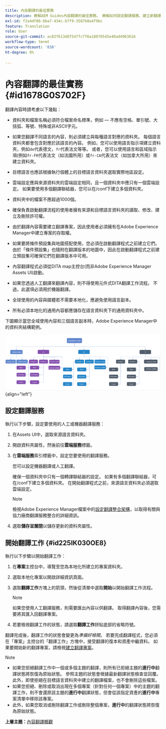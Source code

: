 ```yaml
---
title: 內容翻譯的最佳實務
description: 瞭解AEM Guides內容翻譯的最佳實務。 瞭解如何設定翻譯服務、建立新翻譯專案及啟動翻譯工作。
exl-id: f2a4df86-bba7-434c-b7f9-3587b8a4f9bc
feature: Translation
role: User
source-git-commit: ac83f613d87547fc7f6a18070545e40ad4963616
workflow-type: tm+mt
source-wordcount: '838'
ht-degree: 0%

---
```


# 內容翻譯的最佳實務 {#id1678G0S702F}

翻譯內容時請考慮以下幾點：

- 資料夾和檔案名稱必須符合檔案命名標準，例如 — 不應有空格、單引號、大括弧、等號、特殊或非ASCII字元。

- 如果您翻譯不同語言的內容，則必須建立與每種語言對應的資料夾。 每個語言資料夾都會包含對應於該語言的內容。 例如，您可以使用語言指示項建立資料夾，例如`de`代表德文，`fr`代表法文等等。 或者，您可以使用語言和區域指示項(例如`fr-FR`代表法文（如法國所用）或`fr-CA`代表法文（如加拿大所用）來建立資料夾。
- 目標語言也應該根據執行個體上的目標語言資料夾選取實際地區設定。
- 雲端設定應與來源資料夾的雲端設定相同，且一個資料夾中應只有一個雲端設定。 如果要使用多個翻譯聯結器，您可以在/conf下建立多個資料夾。
- 資料夾中的檔案不應超過1000個。
- 確保負責啟動翻譯流程的使用者擁有來源和目標語言資料夾的讀取、修改、建立及刪除許可權。
- 由於翻譯內容需要建立翻譯專案，因此使用者必須擁有在Adobe Experience Manager中建立專案的存取權。
- 如果要將條件預設集與地圖搭配使用，您必須在啟動翻譯程式之前建立它們。 由於「條件預設集」也隨附在翻譯版本的地圖中，因此在啟動翻譯程式之前建立預設集可確保它們在翻譯版本中可用。
- 內容翻譯程式必須從DITA map主控台(而非Adobe Experience Manager Assets UI)啟動。
- 如果您透過人工翻譯來翻譯內容，則不得使用元件式DITA翻譯工作流程。 不過，此選項必須用於機器翻譯。
- 全球使用的內容與媒體若不需要本地化，應避免使用語言副本。
- 所有必須本地化的通用內容都應儲存在語言資料夾下的通用資料夾中。

下圖顯示當您全域使用內容和三個語言副本時，Adobe Experience Manager中的資料夾結構範例。

![](images/aem-directory_structure.png){align="left"}

## 設定翻譯服務

執行以下步驟，設定要使用的人工或機器翻譯服務：

1. 在Assets UI中，選取來源語言資料夾。

1. 開啟資料夾屬性，然後前往&#x200B;**雲端服務**&#x200B;標籤。

1. 在&#x200B;**雲端服務**&#x200B;索引標籤中，設定您要使用的翻譯服務。

   您可以設定機器翻譯或人工翻譯。

   確保一個資料夾中只有一個轉譯聯結器的設定。 如果有多個翻譯聯結器，可在/conf下建立多個資料夾。 在開始翻譯程式之前，來源語言資料夾必須選取雲端設定。

   >[!NOTE]
   >
   > 檢視Adobe Experience Manager檔案中的[設定翻譯整合架構](https://experienceleague.adobe.com/docs/experience-manager-cloud-service/sites/administering/reusing-content/translation/integration-framework.html?lang=en)，以取得有關與協力廠商翻譯服務整合的詳細資訊。

1. 選取&#x200B;**儲存並關閉**&#x200B;以儲存更新的資料夾屬性。


## 開始翻譯工作 {#id225IK030OE8}

執行以下步驟以開始翻譯工作：

1. 在&#x200B;**專案**&#x200B;主控台中，導覽至您為本地化所建立的專案資料夾。

1. 選取本地化專案以開啟詳細資訊頁面。

1. 選取&#x200B;**翻譯工作**&#x200B;方塊上的箭頭，然後從清單中選取&#x200B;**開始**&#x200B;以開始翻譯工作流程。

   >[!NOTE]
   >
   > 如果您使用人工翻譯服務，則需要匯出內容以供翻譯。 取得翻譯內容後，您需要將其匯入回翻譯專案。

1. 若要檢視翻譯工作的狀態，請選取&#x200B;**翻譯工作**&#x200B;拼貼底部的省略符號。


翻譯完成後，翻譯工作的狀態會變更為&#x200B;*準備好檢閱*。 若要完成翻譯程式，您必須在「專案」主控台的「翻譯工作」方塊中，接受翻譯的復本和資產中繼資料。 如果要開始新的翻譯專案，請檢視[建立翻譯專案](translate-documents-web-editor.md#create-a-translation-project)。

>[!NOTE]
>
>- 如果您拒絕翻譯工作中一個或多個主題的翻譯，則所有已拒絕主題的&#x200B;**進行中**&#x200B;翻譯狀態將恢復為原始狀態。 參照主題的狀態會根據最新翻譯狀態檢查並回覆。 此外，即使拒絕在目標語言資料夾中建立的翻譯檔案，也不會刪除這些檔案。
>- 如果您拒絕、刪除或取消出現在多個專案（針對任何一個專案）中的主題的翻譯工作，則不會還原該主題的&#x200B;**進行中**&#x200B;翻譯狀態，但會從該指定資產的&#x200B;**進行中**&#x200B;專案清單中移除該專案。
>- 此外，如果您取消或刪除翻譯工作或刪除整個專案，**進行中**&#x200B;的翻譯狀態將恢復為原始狀態。

**上層主題：**[&#x200B;內容翻譯概觀](translation.md)
